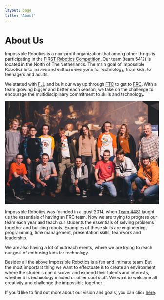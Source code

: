 ```yaml
---
layout: page
title: 'About'
---
```


# About Us
Impossible Robotics is a non-profit organization that among other things is participating in the [FIRST Robotics Competition][frc-info]. Our team (team 5412) is located in the North of The Netherlands. The main goal of Impossible Robotics is to inspire and enthuse everyone for technology, from kids, to teenagers and adults.

We started with [FLL][fll-info] and built our way up through [FTC][ftc-info] to get to [FRC][frc-info]. With a team growing bigger and better each season, we take on the challenge to encourage the multidisciplinary commitment to skills and technology.

![team-image]

Impossible Robotics was founded in august 2014, when [Team 4481][team-4481] taught us the essentials of having an FRC team. Now we are trying to progress our team each year and teach our students the essentials of solving problems together and building robots. Examples of these skills are engineering, programming, time management, presentation skills, teamwork and leadership.

We are also having a lot of outreach events, where we are trying to reach our goal of enthusing kids for technology.

Besides all the above Impossible Robotics is a fun and intimate team. But the most important thing we want to effectuate is to create an environment where the students can discover and expend their talents and interests, whether it is technology minded or other cool stuff. We want to welcome all creativity and challenge the impossible together.

If you’d like to find out more about our vision and goals, you can click [here][goals-vision].

[fll-info]: https://www.firstinspires.org/robotics/fll
[ftc-info]: https://www.firstinspires.org/robotics/ftc
[frc-info]: http://www.impossible-robotics.com/what-are-first-frc/
[team-4481]: http://teamrembrandts.com/
[goals-vision]: http://www.impossible-robotics.com/our-vision/
[team-image]: /res/posts/2019-10-22-new-website/Reveal_Doe_Museum_Veendam-29.jpg
